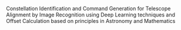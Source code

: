 Constellation Identification and Command Generation for Telescope Alignment 
by Image Recognition using Deep Learning techniques and Offset Calculation based on principles in Astronomy and Mathematics
